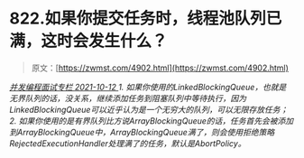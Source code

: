 <!--yml
category: 未分类
date: 0001-01-01 00:00:00
--->

# 822.如果你提交任务时，线程池队列已满，这时会发⽣什么？

> 原文：[https://zwmst.com/4902.html](https://zwmst.com/4902.html)

   [ *并发编程面试专栏* ](https://zwmst.com/%e5%b9%b6%e5%8f%91%e7%bc%96%e7%a8%8b%e9%9d%a2%e8%af%95%e4%b8%93%e6%a0%8f)*[ <time datetime="2021-10-13T01:10:24+08:00"> 2021-10-12 </time> ](https://zwmst.com/4902.html)  1.  如果你使⽤的LinkedBlockingQueue，也就是⽆界队列的话，没关系，继续添加任务到阻塞队列中等待执⾏，因为LinkedBlockingQueue可以近乎认为是⼀个⽆穷⼤的队列，可以⽆限存放任务；
2.  如果你使⽤的是有界队列⽐⽅说ArrayBlockingQueue的话，任务⾸先会被添加到ArrayBlockingQueue中，ArrayBlockingQueue满了，则会使⽤拒绝策略RejectedExecutionHandler处理满了的任务，默认是AbortPolicy。*